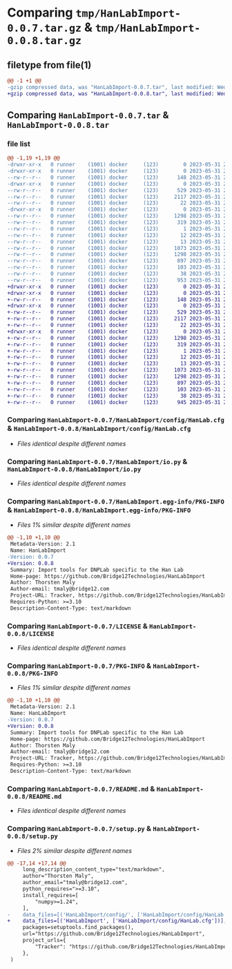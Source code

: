 # Comparing `tmp/HanLabImport-0.0.7.tar.gz` & `tmp/HanLabImport-0.0.8.tar.gz`

## filetype from file(1)

```diff
@@ -1 +1 @@
-gzip compressed data, was "HanLabImport-0.0.7.tar", last modified: Wed May 31 20:37:24 2023, max compression
+gzip compressed data, was "HanLabImport-0.0.8.tar", last modified: Wed May 31 21:11:46 2023, max compression
```

## Comparing `HanLabImport-0.0.7.tar` & `HanLabImport-0.0.8.tar`

### file list

```diff
@@ -1,19 +1,19 @@
-drwxr-xr-x   0 runner    (1001) docker     (123)        0 2023-05-31 20:37:24.613331 HanLabImport-0.0.7/
-drwxr-xr-x   0 runner    (1001) docker     (123)        0 2023-05-31 20:37:24.613331 HanLabImport-0.0.7/HanLabImport/
--rw-r--r--   0 runner    (1001) docker     (123)      148 2023-05-31 20:37:11.000000 HanLabImport-0.0.7/HanLabImport/__init__.py
-drwxr-xr-x   0 runner    (1001) docker     (123)        0 2023-05-31 20:37:24.613331 HanLabImport-0.0.7/HanLabImport/config/
--rw-r--r--   0 runner    (1001) docker     (123)      529 2023-05-31 20:37:11.000000 HanLabImport-0.0.7/HanLabImport/config/HanLab.cfg
--rw-r--r--   0 runner    (1001) docker     (123)     2117 2023-05-31 20:37:11.000000 HanLabImport-0.0.7/HanLabImport/io.py
--rw-r--r--   0 runner    (1001) docker     (123)       22 2023-05-31 20:37:11.000000 HanLabImport-0.0.7/HanLabImport/version.py
-drwxr-xr-x   0 runner    (1001) docker     (123)        0 2023-05-31 20:37:24.613331 HanLabImport-0.0.7/HanLabImport.egg-info/
--rw-r--r--   0 runner    (1001) docker     (123)     1298 2023-05-31 20:37:24.000000 HanLabImport-0.0.7/HanLabImport.egg-info/PKG-INFO
--rw-r--r--   0 runner    (1001) docker     (123)      319 2023-05-31 20:37:24.000000 HanLabImport-0.0.7/HanLabImport.egg-info/SOURCES.txt
--rw-r--r--   0 runner    (1001) docker     (123)        1 2023-05-31 20:37:24.000000 HanLabImport-0.0.7/HanLabImport.egg-info/dependency_links.txt
--rw-r--r--   0 runner    (1001) docker     (123)       12 2023-05-31 20:37:24.000000 HanLabImport-0.0.7/HanLabImport.egg-info/requires.txt
--rw-r--r--   0 runner    (1001) docker     (123)       13 2023-05-31 20:37:24.000000 HanLabImport-0.0.7/HanLabImport.egg-info/top_level.txt
--rw-r--r--   0 runner    (1001) docker     (123)     1073 2023-05-31 20:37:11.000000 HanLabImport-0.0.7/LICENSE
--rw-r--r--   0 runner    (1001) docker     (123)     1298 2023-05-31 20:37:24.613331 HanLabImport-0.0.7/PKG-INFO
--rw-r--r--   0 runner    (1001) docker     (123)      897 2023-05-31 20:37:11.000000 HanLabImport-0.0.7/README.md
--rw-r--r--   0 runner    (1001) docker     (123)      103 2023-05-31 20:37:11.000000 HanLabImport-0.0.7/pyproject.toml
--rw-r--r--   0 runner    (1001) docker     (123)       38 2023-05-31 20:37:24.613331 HanLabImport-0.0.7/setup.cfg
--rw-r--r--   0 runner    (1001) docker     (123)      953 2023-05-31 20:37:11.000000 HanLabImport-0.0.7/setup.py
+drwxr-xr-x   0 runner    (1001) docker     (123)        0 2023-05-31 21:11:46.443028 HanLabImport-0.0.8/
+drwxr-xr-x   0 runner    (1001) docker     (123)        0 2023-05-31 21:11:46.443028 HanLabImport-0.0.8/HanLabImport/
+-rw-r--r--   0 runner    (1001) docker     (123)      148 2023-05-31 21:11:35.000000 HanLabImport-0.0.8/HanLabImport/__init__.py
+drwxr-xr-x   0 runner    (1001) docker     (123)        0 2023-05-31 21:11:46.443028 HanLabImport-0.0.8/HanLabImport/config/
+-rw-r--r--   0 runner    (1001) docker     (123)      529 2023-05-31 21:11:35.000000 HanLabImport-0.0.8/HanLabImport/config/HanLab.cfg
+-rw-r--r--   0 runner    (1001) docker     (123)     2117 2023-05-31 21:11:35.000000 HanLabImport-0.0.8/HanLabImport/io.py
+-rw-r--r--   0 runner    (1001) docker     (123)       22 2023-05-31 21:11:35.000000 HanLabImport-0.0.8/HanLabImport/version.py
+drwxr-xr-x   0 runner    (1001) docker     (123)        0 2023-05-31 21:11:46.443028 HanLabImport-0.0.8/HanLabImport.egg-info/
+-rw-r--r--   0 runner    (1001) docker     (123)     1298 2023-05-31 21:11:46.000000 HanLabImport-0.0.8/HanLabImport.egg-info/PKG-INFO
+-rw-r--r--   0 runner    (1001) docker     (123)      319 2023-05-31 21:11:46.000000 HanLabImport-0.0.8/HanLabImport.egg-info/SOURCES.txt
+-rw-r--r--   0 runner    (1001) docker     (123)        1 2023-05-31 21:11:46.000000 HanLabImport-0.0.8/HanLabImport.egg-info/dependency_links.txt
+-rw-r--r--   0 runner    (1001) docker     (123)       12 2023-05-31 21:11:46.000000 HanLabImport-0.0.8/HanLabImport.egg-info/requires.txt
+-rw-r--r--   0 runner    (1001) docker     (123)       13 2023-05-31 21:11:46.000000 HanLabImport-0.0.8/HanLabImport.egg-info/top_level.txt
+-rw-r--r--   0 runner    (1001) docker     (123)     1073 2023-05-31 21:11:35.000000 HanLabImport-0.0.8/LICENSE
+-rw-r--r--   0 runner    (1001) docker     (123)     1298 2023-05-31 21:11:46.443028 HanLabImport-0.0.8/PKG-INFO
+-rw-r--r--   0 runner    (1001) docker     (123)      897 2023-05-31 21:11:35.000000 HanLabImport-0.0.8/README.md
+-rw-r--r--   0 runner    (1001) docker     (123)      103 2023-05-31 21:11:35.000000 HanLabImport-0.0.8/pyproject.toml
+-rw-r--r--   0 runner    (1001) docker     (123)       38 2023-05-31 21:11:46.443028 HanLabImport-0.0.8/setup.cfg
+-rw-r--r--   0 runner    (1001) docker     (123)      945 2023-05-31 21:11:35.000000 HanLabImport-0.0.8/setup.py
```

### Comparing `HanLabImport-0.0.7/HanLabImport/config/HanLab.cfg` & `HanLabImport-0.0.8/HanLabImport/config/HanLab.cfg`

 * *Files identical despite different names*

### Comparing `HanLabImport-0.0.7/HanLabImport/io.py` & `HanLabImport-0.0.8/HanLabImport/io.py`

 * *Files identical despite different names*

### Comparing `HanLabImport-0.0.7/HanLabImport.egg-info/PKG-INFO` & `HanLabImport-0.0.8/HanLabImport.egg-info/PKG-INFO`

 * *Files 1% similar despite different names*

```diff
@@ -1,10 +1,10 @@
 Metadata-Version: 2.1
 Name: HanLabImport
-Version: 0.0.7
+Version: 0.0.8
 Summary: Import tools for DNPLab specific to the Han Lab
 Home-page: https://github.com/Bridge12Technologies/HanLabImport
 Author: Thorsten Maly
 Author-email: tmaly@bridge12.com
 Project-URL: Tracker, https://github.com/Bridge12Technologies/HanLabImport/issues
 Requires-Python: >=3.10
 Description-Content-Type: text/markdown
```

### Comparing `HanLabImport-0.0.7/LICENSE` & `HanLabImport-0.0.8/LICENSE`

 * *Files identical despite different names*

### Comparing `HanLabImport-0.0.7/PKG-INFO` & `HanLabImport-0.0.8/PKG-INFO`

 * *Files 1% similar despite different names*

```diff
@@ -1,10 +1,10 @@
 Metadata-Version: 2.1
 Name: HanLabImport
-Version: 0.0.7
+Version: 0.0.8
 Summary: Import tools for DNPLab specific to the Han Lab
 Home-page: https://github.com/Bridge12Technologies/HanLabImport
 Author: Thorsten Maly
 Author-email: tmaly@bridge12.com
 Project-URL: Tracker, https://github.com/Bridge12Technologies/HanLabImport/issues
 Requires-Python: >=3.10
 Description-Content-Type: text/markdown
```

### Comparing `HanLabImport-0.0.7/README.md` & `HanLabImport-0.0.8/README.md`

 * *Files identical despite different names*

### Comparing `HanLabImport-0.0.7/setup.py` & `HanLabImport-0.0.8/setup.py`

 * *Files 2% similar despite different names*

```diff
@@ -17,14 +17,14 @@
     long_description_content_type="text/markdown",
     author="Thorsten Maly",
     author_email="tmaly@bridge12.com",
     python_requires=">=3.10",
     install_requires=[
         "numpy>=1.24",
     ],
-    data_files=[('HanLabImport/config/', ['HanLabImport/config/HanLab.cfg'])],
+    data_files=[('HanLabImport', ['HanLabImport/config/HanLab.cfg'])],
     packages=setuptools.find_packages(),
     url="https://github.com/Bridge12Technologies/HanLabImport",
     project_urls={
         "Tracker": "https://github.com/Bridge12Technologies/HanLabImport/issues"
     },
 )
```

